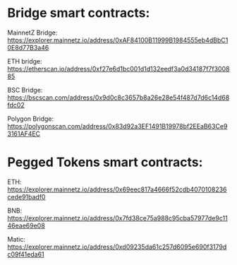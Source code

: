 # Bridge smart contracts:


MainnetZ Bridge:  https://explorer.mainnetz.io/address/0xAF84100B11999B1984555eb4dBbC10E8d77B3a46

ETH bridge: https://etherscan.io/address/0xf27e6d1bc001d1d132eedf3a0d34187f7f300885

BSC Bridge:  https://bscscan.com/address/0x9d0c8c3657b8a26e28e54f487d7d6c14d68fdc02

Polygon Bridge:  https://polygonscan.com/address/0x83d92a3EF1491B19978bf2EEaB63Ce93161AF4EC





# Pegged  Tokens smart contracts:

ETH:  https://explorer.mainnetz.io/address/0x69eec817a4666f52cdb4070108236cede91badf0

BNB:  https://explorer.mainnetz.io/address/0x7fd38ce75a988c95cba57977de9c1146eae69e08

Matic:  https://explorer.mainnetz.io/address/0xd09235da61c257d6095e690f3179dc09f41eda61
